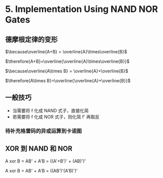 # 5. Implementation Using NAND NOR Gates

## 德摩根定律的变形

$\because\overline{A+B} = \overline{A}\times\overline{B}$

$\therefore{A+B}=\overline{\overline{A}\times\overline{B}}$

$\because\overline{A\times B} = \overline{A}+\overline{B}$

$\therefore{A\times B}=\overline{\overline{A}+\overline{B}}$

## 一般技巧

- 当需要将 f 化成 NAND 式子，直接化简
- 若需要将 f 化成 NOR 式子，则化简 f' 再取反

### 待补充格雷码的异或运算到卡诺图

## XOR 到 NAND 和 NOR

A xor B = AB' + A'B = ((A'+B')' + (AB)')'

A xor B = AB' + A'B = ((AB')'(A'B)')'
